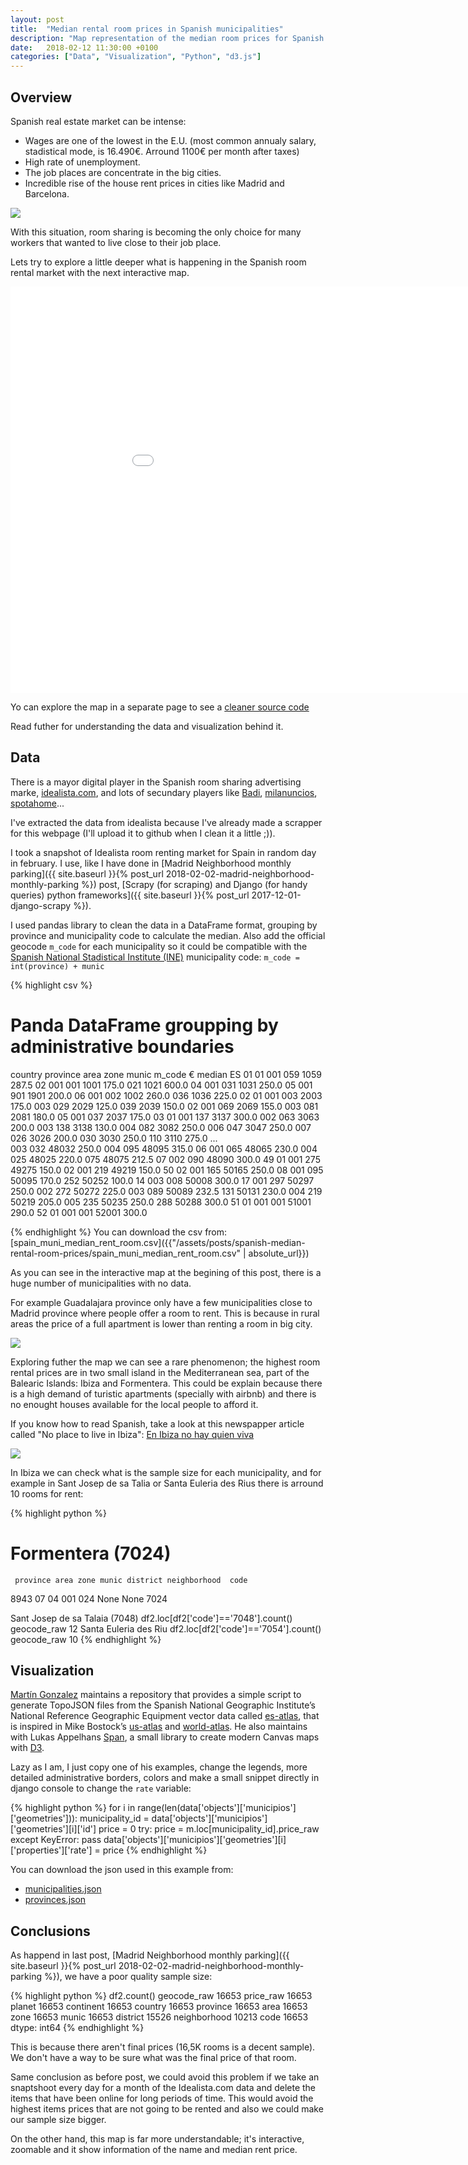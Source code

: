 ```yaml
---
layout: post
title:  "Median rental room prices in Spanish municipalities"
description: "Map representation of the median room prices for Spanish municipalities."
date:   2018-02-12 11:30:00 +0100
categories: ["Data", "Visualization", "Python", "d3.js"]  
---
```

## Overview

Spanish real estate market can be intense:
* Wages are one of the lowest in the E.U. (most common annualy salary, stadistical mode, is 16.490€. Arround 1100€ per month after taxes)
* High rate of unemployment.
* The job places are concentrate in the big cities.
* Incredible rise of the house rent prices in cities like Madrid and Barcelona.

<div class="full">
    <img class="img-fluid" src="/assets/posts/{{page.slug}}/barcelona-room-rent.png">
</div>

With this situation, room sharing is becoming the only choice for many workers that wanted to live close to their job place.

Lets try to explore a little deeper what is happening in the Spanish room rental market with the next interactive map.

<iframe id="js-iframe" class="container-fluid" sandbox="allow-popups allow-scripts allow-forms allow-same-origin" src="/assets/posts/spanish-median-rental-room-prices/playground.html" marginwidth="0" marginheight="0" style="height:650px; border:none;width: 990px; display: block; margin: 0px auto; " scrolling="no"></iframe>

Yo can explore the map in a separate page to see a [cleaner source code](/assets/posts/spanish-median-rental-room-prices/playground.html)

Read futher for understanding the data and visualization behind it.
## Data
There is a mayor digital player in the Spanish room sharing advertising marke, [idealista.com](https://www.idealista.com), and lots of secundary players like [Badi](https://badiapp.com/), [milanuncios](https://www.milanuncios.com/pisos-compartidos/), [spotahome](https://www.spotahome.com/es/alquiler/madrid/habitaciones-amuebladas)...

I've extracted the data from idealista because I've already made a scrapper for this webpage (I'll upload it to github when I clean it a little ;)).

I took a snapshot of Idealista room renting market for Spain in random day in february. I use, like I have done in [Madrid Neighborhood monthly parking]({{ site.baseurl }}{% post_url 2018-02-02-madrid-neighborhood-monthly-parking %}) post, [Scrapy (for scraping) and Django (for handy queries) python frameworks]({{ site.baseurl }}{% post_url 2017-12-01-django-scrapy %}).

I used pandas library to clean the data in a DataFrame format, grouping by province and municipality  code to calculate the median. Also add the official geocode `m_code` for each municipality so it could be compatible with the [Spanish National Stadistical Institute (INE)](http://www.ine.es/) municipality code: `m_code = int(province) + munic`

{% highlight csv %}
# Panda DataFrame groupping by administrative boundaries
country  province  area  zone  munic  m_code     € median
ES       01        01    001   059    1059     287.5
                   02    001   001    1001     175.0
                               021    1021     600.0
                   04    001   031    1031     250.0
                   05    001   901    1901     200.0
                   06    001   002    1002     260.0
                               036    1036     225.0
         02        01    001   003    2003     175.0
                         003   029    2029     125.0
                               039    2039     150.0
                   02    001   069    2069     155.0
                         003   081    2081     180.0
                   05    001   037    2037     175.0
         03        01    001   137    3137     300.0
                         002   063    3063     200.0
                         003   138    3138     130.0
                         004   082    3082     250.0
                         006   047    3047     250.0
                         007   026    3026     200.0
                               030    3030     250.0
                               110    3110     275.0
                                               ...  
                         003   032    48032    250.0
                         004   095    48095    315.0
                   06    001   065    48065    230.0
                         004   025    48025    220.0
                               075    48075    212.5
                   07    002   090    48090    300.0
         49        01    001   275    49275    150.0
                   02    001   219    49219    150.0
         50        02    001   165    50165    250.0
                   08    001   095    50095    170.0
                               252    50252    100.0
                   14    003   008    50008    300.0
                   17    001   297    50297    250.0
                         002   272    50272    225.0
                         003   089    50089    232.5
                               131    50131    230.0
                         004   219    50219    205.0
                         005   235    50235    250.0
                               288    50288    300.0
         51        01    001   001    51001    290.0
         52        01    001   001    52001    300.0
  
{% endhighlight %}
You can download the csv from:
[spain_muni_median_rent_room.csv]({{"/assets/posts/spanish-median-rental-room-prices/spain_muni_median_rent_room.csv" | absolute_url}})

As you can see in the interactive map at the begining of this post, there is a huge number of municipalities with no data.

For example Guadalajara province only have a few municipalities close to Madrid province where people offer a room to rent. This is because in rural areas the price of a full apartment is lower than renting a room in big city.

<div class="full">
    <img class="img-fluid" src="/assets/posts/{{page.slug}}/guadalajara-room-rent.png">
</div>

Exploring futher the map we can see a rare phenomenon; the highest room rental prices are in two small island in the Mediterranean sea, part of the Balearic Islands: Ibiza and Formentera.
This could be explain because there is a high demand of turistic apartments (specially with airbnb) and there is no enought houses available for the local people to afford it.

If you know how to read Spanish, take a look at this newspapper article called "No place to live in Ibiza": 
[En Ibiza no hay quien viva](https://www.elconfidencial.com/vivienda/2017-03-05/ibiza-alquiler-apartamento-turismo_1341558/)

<div class="full">
    <img class="img-fluid" src="/assets/posts/{{page.slug}}/formentera-room-rent.png">
</div>

In Ibiza we can check what is the sample size for each municipality, and for example in Sant Josep de sa Talia or Santa Euleria des Rius there is arround 10 rooms for rent:

{% highlight python %}
# Formentera (7024)
     province area zone munic district neighborhood  code  
8943       07   04  001   024     None         None  7024

Sant Josep de sa Talaia (7048)
df2.loc[df2['code']=='7048'].count()
geocode_raw     12
Santa Euleria des Riu
df2.loc[df2['code']=='7054'].count()
geocode_raw     10
{% endhighlight %}

## Visualization 
[Martín Gonzalez](https://github.com/martgnz) maintains a repository that provides a simple script to generate TopoJSON files from the Spanish National Geographic Institute’s National Reference Geographic Equipment vector data called [es-atlas](https://github.com/martgnz/es-atlas), that is inspired in Mike Bostock’s [us-atlas](https://github.com/topojson/us-atlas) and [world-atlas](https://github.com/topojson/us-atlas).
He also maintains with Lukas Appelhans [Span](https://github.com/newsappsio/spam), a small library to create modern Canvas maps with [D3](https://github.com/d3/d3).

Lazy as I am, I just copy one of his examples, change the legends, more detailed administrative borders, colors and make a small snippet directly in django console to change the `rate` variable:

{% highlight python %}
for i in range(len(data['objects']['municipios']['geometries'])):
    municipality_id = data['objects']['municipios']['geometries'][i]['id']
    price = 0
    try:
        price = m.loc[municipality_id].price_raw
    except KeyError:
        pass
    data['objects']['municipios']['geometries'][i]['properties']['rate'] = price
{% endhighlight %}

You can download the json used in this example from:
* [municipalities.json](/assets/posts/{{page.slug}}/municipalities.json)
* [provinces.json](/assets/posts/{{page.slug}}/provinces.json)

## Conclusions

As happend in last post, [Madrid Neighborhood monthly parking]({{ site.baseurl }}{% post_url 2018-02-02-madrid-neighborhood-monthly-parking %}), we have a poor quality sample size:

{% highlight python %}
df2.count()
geocode_raw     16653
price_raw       16653
planet          16653
continent       16653
country         16653
province        16653
area            16653
zone            16653
munic           16653
district        15526
neighborhood    10213
code            16653
dtype: int64
{% endhighlight %}

This is because there aren't final prices (16,5K rooms is a decent sample). We don't have a way to be sure what was the final price of that room.

Same conclusion as before post, we could avoid this problem if we take an snaptshoot every day for a month of the Idealista.com data and delete the items that have been online for long periods of time. This would avoid the highest items prices that are not going to be rented and also we could make our sample size bigger.

On the other hand, this map is far more understandable; it's interactive, zoomable and it show information of the name and median rent price.